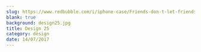 ```yaml
---
slug: https://www.redbubble.com/i/iphone-case/Friends-don-t-let-friends-use-internet-explorer-by-solo244/15258745.PM7U2
blank: true
background: design25.jpg
title: Design 25
category: design
date: 14/07/2017
---
```

